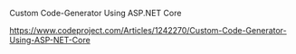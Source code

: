 
Custom Code-Generator Using ASP.NET Core 


https://www.codeproject.com/Articles/1242270/Custom-Code-Generator-Using-ASP-NET-Core
